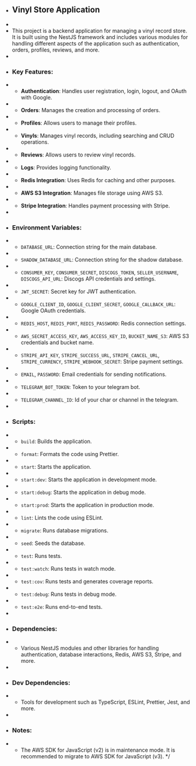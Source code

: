  * ## Vinyl Store Application
 * 
 * This project is a backend application for managing a vinyl record store. It is built using the NestJS framework and includes various modules for handling different aspects of the application such as authentication, orders, profiles, reviews, and more.
 * 
 * ### Key Features:
 * - **Authentication**: Handles user registration, login, logout, and OAuth with Google.
 * - **Orders**: Manages the creation and processing of orders.
 * - **Profiles**: Allows users to manage their profiles.
 * - **Vinyls**: Manages vinyl records, including searching and CRUD operations.
 * - **Reviews**: Allows users to review vinyl records.
 * - **Logs**: Provides logging functionality.
 * - **Redis Integration**: Uses Redis for caching and other purposes.
 * - **AWS S3 Integration**: Manages file storage using AWS S3.
 * - **Stripe Integration**: Handles payment processing with Stripe.
 * 
 * ### Environment Variables:
 * - `DATABASE_URL`: Connection string for the main database.
 * - `SHADOW_DATABASE_URL`: Connection string for the shadow database.
 * - `CONSUMER_KEY`, `CONSUMER_SECRET`, `DISCOGS_TOKEN`, `SELLER_USERNAME`, `DISCOGS_API_URL`: Discogs API credentials and settings.
 * - `JWT_SECRET`: Secret key for JWT authentication.
 * - `GOOGLE_CLIENT_ID`, `GOOGLE_CLIENT_SECRET`, `GOOGLE_CALLBACK_URL`: Google OAuth credentials.
 * - `REDIS_HOST`, `REDIS_PORT`, `REDIS_PASSWORD`: Redis connection settings.
 * - `AWS_SECRET_ACCESS_KEY`, `AWS_ACCESS_KEY_ID`, `BUCKET_NAME_S3`: AWS S3 credentials and bucket name.
 * - `STRIPE_API_KEY`, `STRIPE_SUCCESS_URL`, `STRIPE_CANCEL_URL`, `STRIPE_CURRENCY`, `STRIPE_WEBHOOK_SECRET`: Stripe payment settings.
 * - `EMAIL`, `PASSWORD`: Email credentials for sending notifications.
 * - `TELEGRAM_BOT_TOKEN`: Token to your telegram bot.
 * - `TELEGRAM_CHANNEL_ID`: Id of your char or channel in the telegram.
 * 
 * ### Scripts:
 * - `build`: Builds the application.
 * - `format`: Formats the code using Prettier.
 * - `start`: Starts the application.
 * - `start:dev`: Starts the application in development mode.
 * - `start:debug`: Starts the application in debug mode.
 * - `start:prod`: Starts the application in production mode.
 * - `lint`: Lints the code using ESLint.
 * - `migrate`: Runs database migrations.
 * - `seed`: Seeds the database.
 * - `test`: Runs tests.
 * - `test:watch`: Runs tests in watch mode.
 * - `test:cov`: Runs tests and generates coverage reports.
 * - `test:debug`: Runs tests in debug mode.
 * - `test:e2e`: Runs end-to-end tests.
 * 
 * ### Dependencies:
 * - Various NestJS modules and other libraries for handling authentication, database interactions, Redis, AWS S3, Stripe, and more.
 * 
 * ### Dev Dependencies:
 * - Tools for development such as TypeScript, ESLint, Prettier, Jest, and more.
 * 
 * ### Notes:
 * - The AWS SDK for JavaScript (v2) is in maintenance mode. It is recommended to migrate to AWS SDK for JavaScript (v3).
 */

